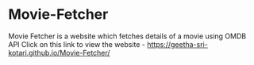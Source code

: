 # Movie-Fetcher
Movie Fetcher is a website which fetches details of a movie using OMDB API
Click on this link to view the website - https://geetha-sri-kotari.github.io/Movie-Fetcher/
